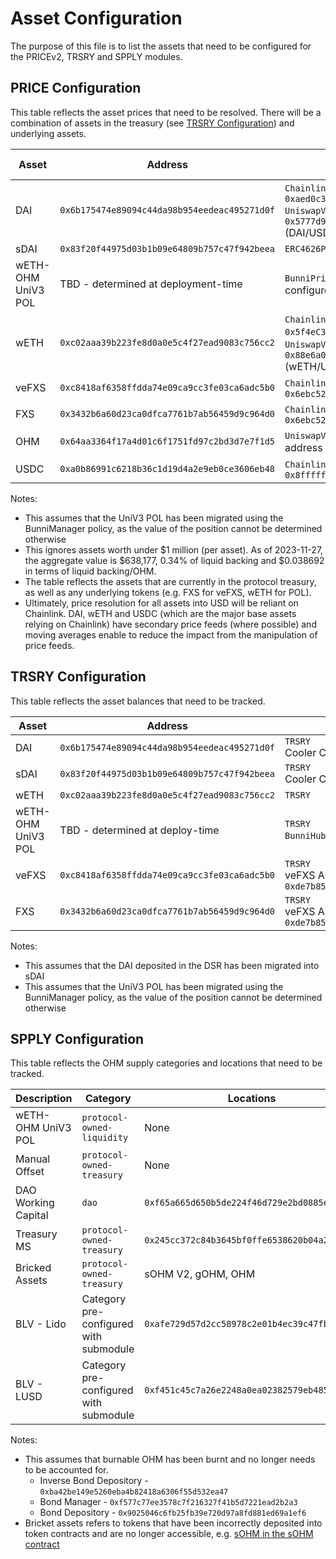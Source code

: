 # Asset Configuration

The purpose of this file is to list the assets that need to be configured for the PRICEv2, TRSRY and SPPLY modules.

## PRICE Configuration

This table reflects the asset prices that need to be resolved. There will be a combination of assets in the treasury (see [TRSRY Configuration](#trsry-configuration)) and underlying assets.

| Asset | Address | Price feeds | Strategy selector | Store MA | Use MA |
|-------|-|-------------|-------------------|----------|--------|
| DAI | `0x6b175474e89094c44da98b954eedeac495271d0f` | `ChainlinkPriceFeeds.getOneFeedPrice()` - `0xaed0c38402a5d19df6e4c03f4e2dced6e29c1ee9` <br /> `UniswapV3Price.getTokenTWAP()` - `0x5777d92f208679db4b9778590fa3cab3ac9e2168` (DAI/USDC UniV3 pool, liq: $95m) | `getAveragePrice()` | Yes | Yes |
| sDAI | `0x83f20f44975d03b1b09e64809b757c47f942beea` | `ERC4626Price.getPriceFromUnderlying()` | None | No | No |
| wETH-OHM UniV3 POL | TBD - determined at deployment-time | `BunniPrice.getBunniTokenPrice()` - will be configured by BunniManager | None | No | No |
| wETH | `0xc02aaa39b223fe8d0a0e5c4f27ead9083c756cc2` | `ChainlinkPriceFeeds.getOneFeedPrice()` - `0x5f4eC3Df9cbd43714FE2740f5E3616155c5b8419`, `UniswapV3Price.getTokenTWAP()` - `0x88e6a0c2ddd26feeb64f039a2c41296fcb3f5640` (wETH/USDC UniV3 pool, liq: $150m) | `getAveragePrice()` | Yes | Yes |
| veFXS | `0xc8418af6358ffdda74e09ca9cc3fe03ca6adc5b0` | `ChainlinkPriceFeeds.getOneFeedPrice()` - `0x6ebc52c8c1089be9eb3945c4350b68b8e4c2233f` | None | No | No |
| FXS | `0x3432b6a60d23ca0dfca7761b7ab56459d9c964d0` | `ChainlinkPriceFeeds.getOneFeedPrice()` - `0x6ebc52c8c1089be9eb3945c4350b68b8e4c2233f` | None | No | No |
| OHM | `0x64aa3364f17a4d01c6f1751fd97c2bd3d7e7f1d5` | `UniswapV3Price.getTokenTWAP()` - POL address (could be non-TWAP too) | None | No | No |
| USDC | `0xa0b86991c6218b36c1d19d4a2e9eb0ce3606eb48` | `ChainlinkPriceFeeds.getOneFeedPrice()` - `0x8fffffd4afb6115b954bd326cbe7b4ba576818f6` | None | Yes | Yes |

Notes:

- This assumes that the UniV3 POL has been migrated using the BunniManager policy, as the value of the position cannot be determined otherwise
- This ignores assets worth under $1 million (per asset). As of 2023-11-27, the aggregate value is $638,177, 0.34% of liquid backing and $0.038692 in terms of liquid backing/OHM.
- The table reflects the assets that are currently in the protocol treasury, as well as any underlying tokens (e.g. FXS for veFXS, wETH for POL).
- Ultimately, price resolution for all assets into USD will be reliant on Chainlink. DAI, wETH and USDC (which are the major base assets relying on Chainlink) have secondary price feeds (where possible) and moving averages enable to reduce the impact from the manipulation of price feeds.

## TRSRY Configuration

This table reflects the asset balances that need to be tracked.

| Asset | Address | Locations |
|-------|-|-------------|
| DAI   | `0x6b175474e89094c44da98b954eedeac495271d0f` | `TRSRY` <br /> Cooler Clearinghouse(s) via Registry |
| sDAI  | `0x83f20f44975d03b1b09e64809b757c47f942beea`| `TRSRY` <br /> Cooler Clearinghouse(s) via Registry |
| wETH  | `0xc02aaa39b223fe8d0a0e5c4f27ead9083c756cc2` | `TRSRY` |
| wETH-OHM UniV3 POL | TBD - determined at deploy-time | `TRSRY` <br /> `BunniHub` (configured by BunniManager) |
| veFXS | `0xc8418af6358ffdda74e09ca9cc3fe03ca6adc5b0` | `TRSRY` <br /> veFXS Allocator - `0xde7b85f52577b113181921a7aa8fc0c22e309475` |
| FXS | `0x3432b6a60d23ca0dfca7761b7ab56459d9c964d0` | `TRSRY` <br /> veFXS Allocator - `0xde7b85f52577b113181921a7aa8fc0c22e309475` |

Notes:

- This assumes that the DAI deposited in the DSR has been migrated into sDAI
- This assumes that the UniV3 POL has been migrated using the BunniManager policy, as the value of the position cannot be determined otherwise

## SPPLY Configuration

This table reflects the OHM supply categories and locations that need to be tracked.

| Description | Category | Locations | Submodule |
|-------|-|-|-------------|
| wETH-OHM UniV3 POL | `protocol-owned-liquidity` | None | BunniSupply (configured by BunniManager) |
| Manual Offset | `protocol-owned-treasury` | None | MigrationOffsetSupply |
| DAO Working Capital | `dao` | `0xf65a665d650b5de224f46d729e2bd0885eea9da5` | None |
| Treasury MS | `protocol-owned-treasury` | `0x245cc372c84b3645bf0ffe6538620b04a217988b` | None |
| Bricked Assets | `protocol-owned-treasury` | sOHM V2, gOHM, OHM | None |
| BLV - Lido | Category pre-configured with submodule | `0xafe729d57d2cc58978c2e01b4ec39c47fb7c4b23` | BLVaultSupply |
| BLV - LUSD | Category pre-configured with submodule | `0xf451c45c7a26e2248a0ea02382579eb4858cada1` | BLVaultSupply |

Notes:

- This assumes that burnable OHM has been burnt and no longer needs to be accounted for.
  - Inverse Bond Depository - `0xba42be149e5260eba4b82418a6306f55d532ea47`
  - Bond Manager - `0xf577c77ee3578c7f216327f41b5d7221ead2b2a3`
  - Bond Depository - `0x9025046c6fb25fb39e720d97a8fd881ed69a1ef6`
- Bricket assets refers to tokens that have been incorrectly deposited into token contracts and are no longer accessible, e.g. [sOHM in the sOHM contract](https://etherscan.io/address/0x04f2694c8fcee23e8fd0dfea1d4f5bb8c352111f)
